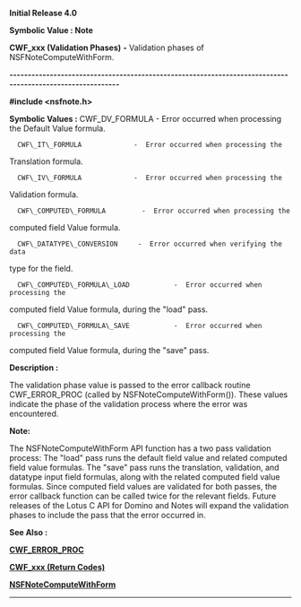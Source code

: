 




<!--
 /\* Font Definitions \*/
 @font-face
 {font-family:Helv;
 panose-1:2 11 6 4 2 2 2 3 2 4;}
@font-face
 {font-family:"Cambria Math";
 panose-1:2 4 5 3 5 4 6 3 2 4;}
 /\* Style Definitions \*/
 p.MsoNormal, li.MsoNormal, div.MsoNormal
 {margin-top:0cm;
 margin-right:0cm;
 margin-bottom:8.0pt;
 margin-left:0cm;
 line-height:107%;
 font-size:11.0pt;
 font-family:"Calibri",sans-serif;}
.MsoChpDefault
 {font-size:11.0pt;}
.MsoPapDefault
 {margin-bottom:8.0pt;
 line-height:107%;}
 /\* Page Definitions \*/
 @page WordSection1
 {size:612.0pt 792.0pt;
 margin:72.0pt 72.0pt 72.0pt 72.0pt;}
div.WordSection1
 {page:WordSection1;}
-->




**Initial Release 4.0**



**Symbolic Value : Note**



**CWF\_xxx (Validation Phases)** **-** Validation
phases of NSFNoteComputeWithForm.


**----------------------------------------------------------------------------------------------------------**



**#include <nsfnote.h>**


 **Symbolic Values :**      CWF\_DV\_FORMULA            -  Error occurred when processing
the Default Value formula.  

  

      CWF\_IT\_FORMULA             -  Error occurred when processing the
Translation formula.  

  

      CWF\_IV\_FORMULA             -  Error occurred when processing the
Validation formula.  

  

      CWF\_COMPUTED\_FORMULA         -  Error occurred when processing the
computed field Value formula.  

  

      CWF\_DATATYPE\_CONVERSION     -  Error occurred when verifying the data
type for the field.  

  

      CWF\_COMPUTED\_FORMULA\_LOAD           -  Error occurred when processing the
computed field Value formula, during the "load" pass.  

  

      CWF\_COMPUTED\_FORMULA\_SAVE           -  Error occurred when processing the
computed field Value formula, during the "save" pass.  

  




**Description :**



The
validation phase value is passed to the error callback routine CWF\_ERROR\_PROC
(called by NSFNoteComputeWithForm()).  These values indicate the phase of the
validation process where the error was encountered.


 


**Note:**


The
NSFNoteComputeWithForm API function has a two pass validation process:  The
"load" pass runs the default field value and related computed field
value formulas. The "save" pass runs the translation, validation, and
datatype input field formulas, along with the related computed field value
formulas.  Since computed field values are validated for both passes, the error
callback function can be called twice for the relevant fields.   Future
releases of the Lotus C API for Domino and Notes will expand the validation
phases to include the pass that the error occurred in.


 **See Also :**


**[CWF\_ERROR\_PROC](CWF_ERROR_PROC.md)**


**[CWF\_xxx (Return Codes)](notes:///8525872100478C66/61FD4E9848264AD28525620B006BA8BD/70D2C510DEF69C6C85256261005D9C2B)**


**[NSFNoteComputeWithForm](NSFNoteComputeWithForm.md)**



----------------------------------------------------------------------------------------------------------


 





